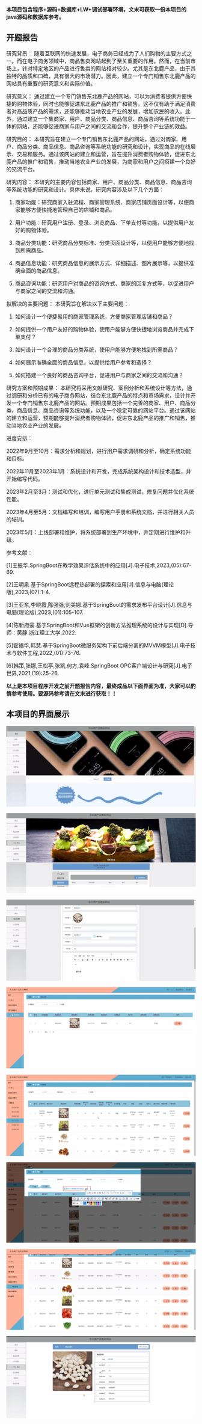****本项目包含程序+源码+数据库+LW+调试部署环境，文末可获取一份本项目的java源码和数据库参考。****

## ******开题报告******

研究背景：
随着互联网的快速发展，电子商务已经成为了人们购物的主要方式之一。而在电子商务领域中，商品售卖网站起到了至关重要的作用。然而，在当前市场上，针对特定地区的产品进行售卖的网站相对较少。尤其是东北鹿产品，由于其独特的品质和口碑，具有很大的市场潜力。因此，建立一个专门销售东北鹿产品的网站具有重要的研究意义和实际价值。

研究意义：
通过建立一个专门销售东北鹿产品的网站，可以为消费者提供方便快捷的购物体验，同时也能够促进东北鹿产品的推广和销售。这不仅有助于满足消费者对高品质产品的需求，还能够推动当地农业产业的发展，增加农民的收入。此外，通过建立一个集商家、用户、商品分类、商品信息、商品咨询等系统功能于一体的网站，还能够促进商家与用户之间的交流和合作，提升整个产业链的效益。

研究目的：
本研究旨在建立一个专门销售东北鹿产品的网站，通过对商家、用户、商品分类、商品信息、商品咨询等系统功能的研究和设计，实现商品的在线展示、交易和服务。通过该网站的建立和运营，旨在提升消费者购物体验，促进东北鹿产品的推广和销售，推动当地农业产业的发展，为商家和用户之间搭建一个良好的交流平台。

研究内容： 本研究的主要内容包括商家、用户、商品分类、商品信息、商品咨询等系统功能的研究和设计。具体来说，研究内容涉及以下几个方面：

  1. 商家功能：研究商家入驻流程、商家管理系统、商家店铺页面设计等，以便商家能够方便快捷地管理自己的店铺和商品。

  2. 用户功能：研究用户注册、登录、浏览商品、下单支付等功能，以提供用户友好的购物体验。

  3. 商品分类功能：研究商品分类标准、分类页面设计等，以便用户能够方便地找到所需商品。

  4. 商品信息功能：研究商品信息的展示方式、详细描述、图片展示等，以提供准确全面的商品信息。

  5. 商品咨询功能：研究用户对商品的咨询方式、商家的回复方式等，以促进用户与商家之间的交流和沟通。

拟解决的主要问题： 本研究旨在解决以下主要问题：

  1. 如何设计一个便捷易用的商家管理系统，方便商家管理店铺和商品？

  2. 如何提供一个用户友好的购物体验，使用户能够方便快捷地浏览商品并完成下单支付？

  3. 如何设计一个合理的商品分类系统，使用户能够方便地找到所需商品？

  4. 如何展示准确全面的商品信息，以提供给用户参考和选择？

  5. 如何搭建一个良好的商品咨询平台，促进用户与商家之间的交流和沟通？

研究方案和预期成果：
本研究将采用文献研究、案例分析和系统设计等方法，通过调研和分析已有的电子商务网站，结合东北鹿产品的特点和市场需求，设计并开发一个专门销售东北鹿产品的网站。预期成果包括一个完善的商家、用户、商品分类、商品信息、商品咨询等系统功能，以及一个稳定可靠的网站平台。通过该网站的建立和运营，预期能够提升消费者购物体验，促进东北鹿产品的推广和销售，推动当地农业产业的发展。

进度安排：

2022年9月至10月：需求分析和规划，进行用户需求调研和分析，确定系统功能和目标。

2022年11月至2023年1月：系统设计和开发，完成系统架构设计和技术选型，并开始编写代码。

2023年2月至3月：测试和优化，进行单元测试和集成测试，修复问题并优化系统性能。

2023年4月至5月：文档编写和培训，编写用户手册和系统文档，并进行相关人员的培训。

2023年5月：上线部署和维护，将系统部署到生产环境中，并定期进行维护和升级。

参考文献：

[1]王振华.SpringBoot在教学效果评估系统中的应用[J].电子技术,2023,(05):67-69.

[2]王明泉.基于SpringBoot远程热部署的探索和应用[J].信息与电脑(理论版),2023,(07):1-4.

[3]王亚东,李晓霞,陈强强,剡美娜.基于SpringBoot的需求发布平台设计[J].信息与电脑(理论版),2023,(01):105-107.

[4]陈新府豪.基于SpringBoot和Vue框架的创新方法推理系统的设计与实现[D].导师：黄静.浙江理工大学,2022.

[5]霍福华,韩慧.基于SpringBoot微服务架构下前后端分离的MVVM模型[J].电子技术与软件工程,2022,(01):73-76.

[6]韩策,张娜,王松亭,张凯,何方,袁峰.SpringBoot OPC客户端设计与研究[J].电子世界,2021,(19):25-26.

****以上是本项目程序开发之前开题报告内容，最终成品以下面界面为准，大家可以酌情参考使用。要源码参考请在文末进行获取！！****

## ******本项目的界面展示******

![](./res/74608661465b40409ff0409e41fc3cb6.png)

![](./res/64a3da0921744f08b4eaf8592ac50d58.png)

![](./res/d95249b7a2bd482793e37b52a0213c7a.png)

![](./res/5132a8c04d9248e69bbf28d95a762626.png)

![](./res/7e2a04bcf6724553a246daacb04b75e5.png)

![](./res/198d7db095e1484782a25a34ca2e2568.png)

![](./res/a412d848a31c4f288c4c340dcbf40224.png)

![](./res/e06c0b48635344f5a86f35af4d22170a.png)

